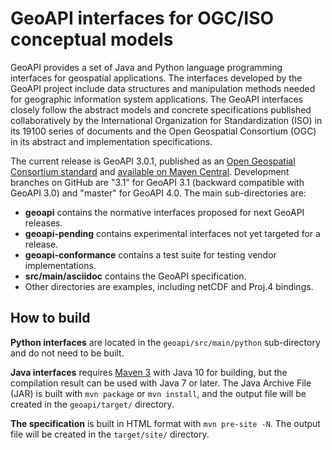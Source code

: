 # GeoAPI interfaces for OGC/ISO conceptual models

GeoAPI provides a set of Java and Python language programming interfaces for geospatial applications.
The interfaces developed by the GeoAPI project include data structures and manipulation methods needed
for geographic information system applications. The GeoAPI interfaces closely follow the abstract models
and concrete specifications published collaboratively by the International Organization for Standardization (ISO)
in its 19100 series of documents and the Open Geospatial Consortium (OGC) in its abstract and implementation specifications.

The current release is GeoAPI 3.0.1, published as an
[Open Geospatial Consortium standard](http://www.opengeospatial.org/standards/geoapi/) and
[available on Maven Central](http://search.maven.org/#artifactdetails%7Corg.opengis%7Cgeoapi%7C3.0.1%7Cbundle).
Development branches on GitHub are "3.1" for GeoAPI 3.1 (backward compatible with GeoAPI 3.0)
and "master" for GeoAPI 4.0. The main sub-directories are:

* **geoapi**              contains the normative interfaces proposed for next GeoAPI releases.
* **geoapi-pending**      contains experimental interfaces not yet targeted for a release.
* **geoapi-conformance**  contains a test suite for testing vendor implementations.
* **src/main/asciidoc**   contains the GeoAPI specification.
* Other directories are examples, including netCDF and Proj.4 bindings.


## How to build

**Python interfaces** are located in the `geoapi/src/main/python` sub-directory
and do not need to be built.

**Java interfaces** requires [Maven 3](http://maven.apache.org) with Java 10 for building,
but the compilation result can be used with Java 7 or later.
The Java Archive File (JAR) is built with `mvn package` or `mvn install`,
and the output file will be created in the `geoapi/target/` directory.

**The specification** is built in HTML format with `mvn pre-site -N`.
The output file will be created in the `target/site/` directory.
